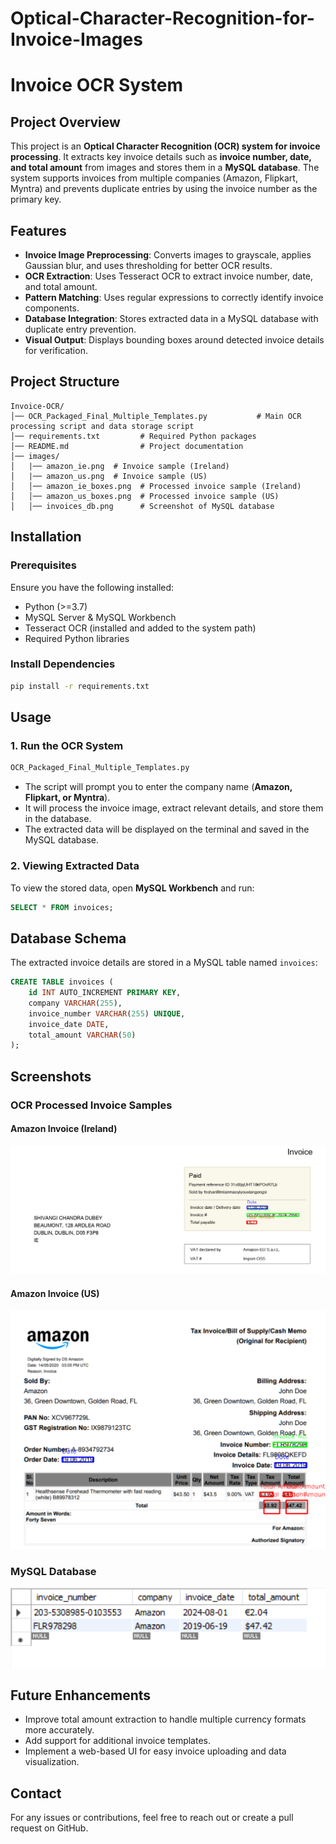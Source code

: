 # Optical-Character-Recognition-for-Invoice-Images

# Invoice OCR System

## Project Overview
This project is an **Optical Character Recognition (OCR) system for invoice processing**. It extracts key invoice details such as **invoice number, date, and total amount** from images and stores them in a **MySQL database**. The system supports invoices from multiple companies (Amazon, Flipkart, Myntra) and prevents duplicate entries by using the invoice number as the primary key.

## Features
- **Invoice Image Preprocessing**: Converts images to grayscale, applies Gaussian blur, and uses thresholding for better OCR results.
- **OCR Extraction**: Uses Tesseract OCR to extract invoice number, date, and total amount.
- **Pattern Matching**: Uses regular expressions to correctly identify invoice components.
- **Database Integration**: Stores extracted data in a MySQL database with duplicate entry prevention.
- **Visual Output**: Displays bounding boxes around detected invoice details for verification.

## Project Structure
```
Invoice-OCR/
│── OCR_Packaged_Final_Multiple_Templates.py           # Main OCR processing script and data storage script
│── requirements.txt         # Required Python packages
│── README.md                # Project documentation
│── images/
│   |── amazon_ie.png  # Invoice sample (Ireland)
│   |── amazon_us.png  # Invoice sample (US)
│   │── amazon_ie_boxes.png  # Processed invoice sample (Ireland)
│   │── amazon_us_boxes.png  # Processed invoice sample (US)
│   │── invoices_db.png      # Screenshot of MySQL database
```

## Installation
### Prerequisites
Ensure you have the following installed:
- Python (>=3.7)
- MySQL Server & MySQL Workbench
- Tesseract OCR (installed and added to the system path)
- Required Python libraries

### Install Dependencies
```sh
pip install -r requirements.txt
```

## Usage
### 1. Run the OCR System
```sh
OCR_Packaged_Final_Multiple_Templates.py
```
- The script will prompt you to enter the company name (**Amazon, Flipkart, or Myntra**).
- It will process the invoice image, extract relevant details, and store them in the database.
- The extracted data will be displayed on the terminal and saved in the MySQL database.

### 2. Viewing Extracted Data
To view the stored data, open **MySQL Workbench** and run:
```sql
SELECT * FROM invoices;
```

## Database Schema
The extracted invoice details are stored in a MySQL table named `invoices`:
```sql
CREATE TABLE invoices (
    id INT AUTO_INCREMENT PRIMARY KEY,
    company VARCHAR(255),
    invoice_number VARCHAR(255) UNIQUE,
    invoice_date DATE,
    total_amount VARCHAR(50)
);
```

## Screenshots
### OCR Processed Invoice Samples
#### Amazon Invoice (Ireland)
![Amazon IE Invoice](amazon_ie_boxes.png)

#### Amazon Invoice (US)
![Amazon US Invoice](amazon_us_boxes.png)

### MySQL Database
![Invoices Database](invoices_db.png)

## Future Enhancements
- Improve total amount extraction to handle multiple currency formats more accurately.
- Add support for additional invoice templates.
- Implement a web-based UI for easy invoice uploading and data visualization.


## Contact
For any issues or contributions, feel free to reach out or create a pull request on GitHub.
